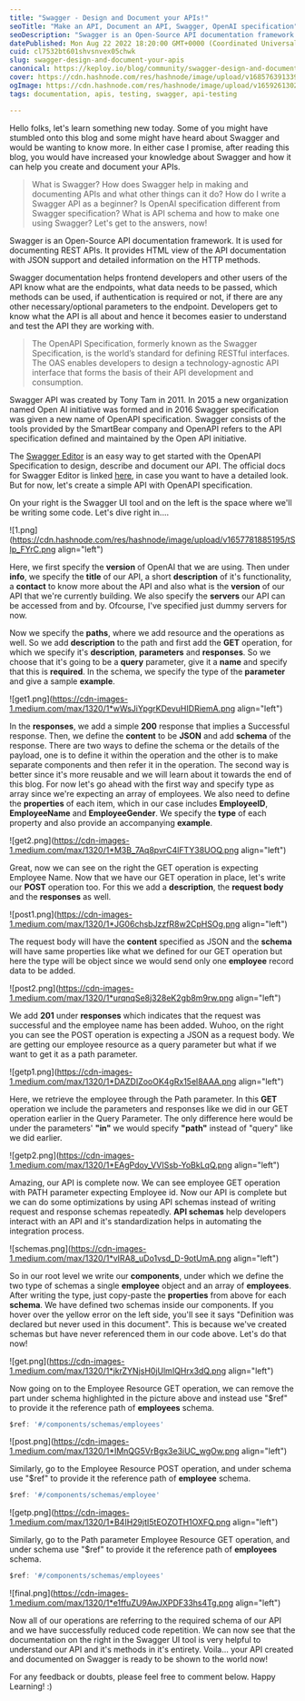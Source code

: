 ```yaml
---
title: "Swagger - Design and Document your APIs!"
seoTitle: "Make an API, Document an API, Swagger, OpenAI specification"
seoDescription: "Swagger is an Open-Source API documentation framework. It is used for documenting REST APIs. It provides HTML view of the API documentation..."
datePublished: Mon Aug 22 2022 18:20:00 GMT+0000 (Coordinated Universal Time)
cuid: cl7532bt601shvsnvex05chwk
slug: swagger-design-and-document-your-apis
canonical: https://keploy.io/blog/community/swagger-design-and-document-your-apis
cover: https://cdn.hashnode.com/res/hashnode/image/upload/v1685763913396/dfb854cd-71a6-4957-ad76-f7abbc4a1d86.webp
ogImage: https://cdn.hashnode.com/res/hashnode/image/upload/v1659261302728/_27PZFJlu.png
tags: documentation, apis, testing, swagger, api-testing

---
```


Hello folks, let's learn something new today. Some of you might have stumbled onto this blog and some might have heard about Swagger and would be wanting to know more. In either case I promise, after reading this blog, you would have increased your knowledge about Swagger and how it can help you create and document your APIs.

> What is Swagger? How does Swagger help in making and documenting APIs and what other things can it do? How do I write a Swagger API as a beginner? Is OpenAI specification different from Swagger specification? What is API schema and how to make one using Swagger? Let's get to the answers, now!

Swagger is an Open-Source API documentation framework. It is used for documenting REST APIs. It provides HTML view of the API documentation with JSON support and detailed information on the HTTP methods.

Swagger documentation helps frontend developers and other users of the API know what are the endpoints, what data needs to be passed, which methods can be used, if authentication is required or not, if there are any other necessary/optional parameters to the endpoint. Developers get to know what the API is all about and hence it becomes easier to understand and test the API they are working with.

> The OpenAPI Specification, formerly known as the Swagger Specification, is the world’s standard for defining RESTful interfaces. The OAS enables developers to design a technology-agnostic API interface that forms the basis of their API development and consumption.

Swagger API was created by Tony Tam in 2011. In 2015 a new organization named Open AI initiative was formed and in 2016 Swagger specification was given a new name of OpenAPI specification. Swagger consists of the tools provided by the SmartBear company and OpenAPI refers to the API specification defined and maintained by the Open API initiative.

The [Swagger Editor](https://editor.swagger.io/) is an easy way to get started with the OpenAPI Specification to design, describe and document our API. The official docs for Swagger Editor is linked [here](https://support.smartbear.com/swaggerhub/docs/tutorials/openapi-3-tutorial.html), in case you want to have a detailed look. But for now, let's create a simple API with OpenAPI specification.

On your right is the Swagger UI tool and on the left is the space where we'll be writing some code. Let's dive right in....

![1.png](https://cdn.hashnode.com/res/hashnode/image/upload/v1657781885195/tSIp_FYrC.png align="left")

Here, we first specify the **version** of OpenAI that we are using. Then under **info**, we specify the **title** of our API, a short **description** of it's functionality, a **contact** to know more about the API and also what is the **version** of our API that we're currently building. We also specify the **servers** our API can be accessed from and by. Ofcourse, I've specified just dummy servers for now.

Now we specify the **paths**, where we add resource and the operations as well. So we add **description** to the path and first add the **GET** operation, for which we specify it's **description**, **parameters** and **responses**. So we choose that it's going to be a **query** parameter, give it a **name** and specify that this is **required**. In the schema, we specify the type of the **parameter** and give a sample **example**.

![get1.png](https://cdn-images-1.medium.com/max/1320/1*wWsJiYpgrKDevuHIDRiemA.png align="left")

In the **responses**, we add a simple **200** response that implies a Successful response. Then, we define the **content** to be **JSON** and add **schema** of the response. There are two ways to define the schema or the details of the payload, one is to define it within the operation and the other is to make separate components and then refer it in the operation. The second way is better since it's more reusable and we will learn about it towards the end of this blog. For now let's go ahead with the first way and specify type as array since we're expecting an array of employees. We also need to define the **properties** of each item, which in our case includes **EmployeeID**, **EmployeeName** and **EmployeeGender**. We specify the **type** of each property and also provide an accompanying **example**.

![get2.png](https://cdn-images-1.medium.com/max/1320/1*M3B_7Aq8pvrC4lFTY38UOQ.png align="left")

Great, now we can see on the right the GET operation is expecting Employee Name. Now that we have our GET operation in place, let's write our **POST** operation too. For this we add a **description**, the **request body** and the **responses** as well.

![post1.png](https://cdn-images-1.medium.com/max/1320/1*JG06chsbJzzfR8w2CpHSOg.png align="left")

The request body will have the **content** specified as JSON and the **schema** will have same properties like what we defined for our GET operation but here the type will be object since we would send only one **employee** record data to be added.

![post2.png](https://cdn-images-1.medium.com/max/1320/1*urqnqSe8j328eK2gb8m9rw.png align="left")

We add **201** under **responses** which indicates that the request was successful and the employee name has been added. Wuhoo, on the right you can see the POST operation is expecting a JSON as a request body. We are getting our employee resource as a query parameter but what if we want to get it as a path parameter.

![getp1.png](https://cdn-images-1.medium.com/max/1320/1*DAZDIZooOK4gRx15el8AAA.png align="left")

Here, we retrieve the employee through the Path parameter. In this **GET** operation we include the parameters and responses like we did in our GET operation earlier in the Query Parameter. The only difference here would be under the parameters' **"in"** we would specify **"path"** instead of "query" like we did earlier.

![getp2.png](https://cdn-images-1.medium.com/max/1320/1*EAgPdoy_VVISsb-YoBkLqQ.png align="left")

Amazing, our API is complete now. We can see employee GET operation with PATH parameter expecting Employee id. Now our API is complete but we can do some optimizations by using API schemas instead of writing request and response schemas repeatedly. **API schemas** help developers interact with an API and it's standardization helps in automating the integration process.

![schemas.png](https://cdn-images-1.medium.com/max/1320/1*vIRA8_uDo1vsd_D-9otUmA.png align="left")

So in our root level we write our **components**, under which we define the two type of schemas a single **employee** object and an array of **employees**. After writing the type, just copy-paste the **properties** from above for each **schema**. We have defined two schemas inside our components. If you hover over the yellow error on the left side, you'll see it says "Definition was declared but never used in this document". This is because we've created schemas but have never referenced them in our code above. Let's do that now!

![get.png](https://cdn-images-1.medium.com/max/1320/1*jkrZYNjsH0jUlmIQHrx3dQ.png align="left")

Now going on to the Employee Resource GET operation, we can remove the part under schema highlighted in the picture above and instead use "$ref" to provide it the reference path of **employees** schema.

```go
$ref: '#/components/schemas/employees'
```

![post.png](https://cdn-images-1.medium.com/max/1320/1*IMnQG5VrBgx3e3iUC_wgOw.png align="left")

Similarly, go to the Employee Resource POST operation, and under schema use "$ref" to provide it the reference path of **employee** schema.

```go
$ref: '#/components/schemas/employee'
```

![getp.png](https://cdn-images-1.medium.com/max/1320/1*B4IH29jtI5tEOZOTH1OXFQ.png align="left")

Similarly, go to the Path parameter Employee Resource GET operation, and under schema use "$ref" to provide it the reference path of **employees** schema.

```go
$ref: '#/components/schemas/employees'
```

![final.png](https://cdn-images-1.medium.com/max/1320/1*e1ffuZU9AwJXPDF33hs4Tg.png align="left")

Now all of our operations are referring to the required schema of our API and we have successfully reduced code repetition. We can now see that the documentation on the right in the Swagger UI tool is very helpful to understand our API and it's methods in it's entirety. Voila... your API created and documented on Swagger is ready to be shown to the world now!

For any feedback or doubts, please feel free to comment below. Happy Learning! :)